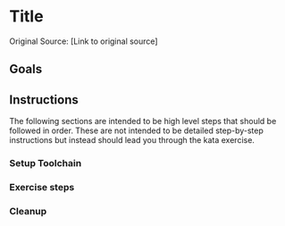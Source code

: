 # Title

<!-- include description here -->

Original Source: [Link to original source]

## Goals

<!-- State what the goals of this kata are.   -->

## Instructions

The following sections are intended to be high level steps that should
be followed in order.  These are not intended to be detailed step-by-step instructions but instead should lead you through the kata exercise.

<!-- Create kata phases with a level 3 headers -->
<!-- Include explanations of what is happening during each step. -->
### Setup Toolchain

### Exercise steps

### Cleanup
